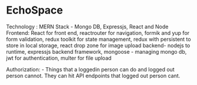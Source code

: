 # EchoSpace
Technology : MERN Stack - Mongo DB, Expressjs, React and Node
Frontend: React for front end, reactrouter for navigation, formik and yup for form validation, redux toolkit for state management, redux with persistent to store in local storage, react drop zone for image upload
backend-  nodejs to runtime, expressjs backend framework, mongoose - managing mongo db, jwt for authentication, multer for file upload

Authorization: - Things that a loggedin person can do and logged out person cannot. They can hit API endpoints that logged out person cant.
